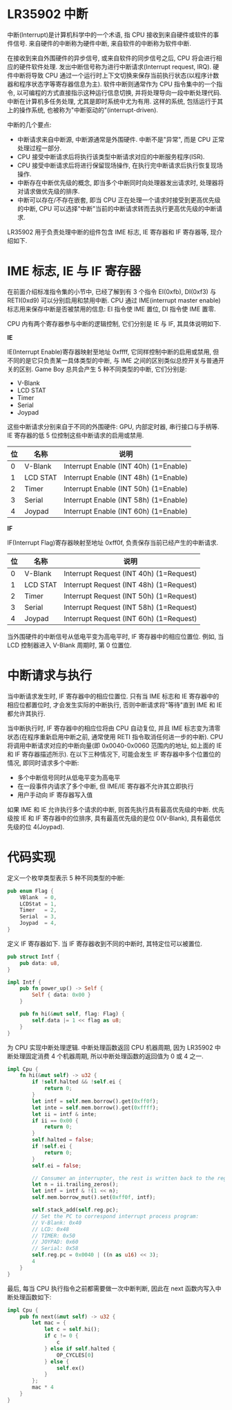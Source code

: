 # LR35902 中断

中断(Interrupt)是计算机科学中的一个术语, 指 CPU 接收到来自硬件或软件的事件信号. 来自硬件的中断称为硬件中断, 来自软件的中断称为软件中断.

在接收到来自外围硬件的异步信号, 或来自软件的同步信号之后, CPU 将会进行相应的硬件软件处理. 发出中断信号称为进行中断请求(Interrupt request, IRQ). 硬件中断将导致 CPU 通过一个运行时上下文切换来保存当前执行状态(以程序计数器和程序状态字等寄存器信息为主). 软件中断则通常作为 CPU 指令集中的一个指令, 以可编程的方式直接指示这种运行信息切换, 并将处理导向一段中断处理代码. 中断在计算机多任务处理, 尤其是即时系统中尤为有用. 这样的系统, 包括运行于其上的操作系统, 也被称为"中断驱动的"(interrupt-driven).

中断的几个要点:

- 中断请求来自中断源, 中断源通常是外围硬件. 中断不是"异常", 而是 CPU 正常处理过程一部分.
- CPU 接受中断请求后将执行该类型中断请求对应的中断服务程序(ISR).
- CPU 接受中断请求后将进行保留现场操作, 在执行完中断请求后执行恢复现场操作.
- 中断存在中断优先级的概念, 即当多个中断同时向处理器发出请求时, 处理器将对请求做优先级的排序.
- 中断可以存在/不存在嵌套, 即当 CPU 正在处理一个请求时接受到更高优先级的中断, CPU 可以选择"中断"当前的中断请求转而去执行更高优先级的中断请求.

LR35902 用于负责处理中断的组件包含 IME 标志, IE 寄存器和 IF 寄存器等, 现介绍如下.

# IME 标志, IE 与 IF 寄存器

在前面介绍标准指令集的小节中, 已经了解到有 3 个指令 EI(0xfb), DI(0xf3) 与 RETI(0xd9) 可以分别启用和禁用中断. CPU 通过 IME(interrupt master enable) 标志用来保存中断是否被禁用的信息: EI 指令使 IME 置位, DI 指令使 IME 置零.

CPU 内有两个寄存器参与中断的逻辑控制, 它们分别是 IE 与 IF, 其具体说明如下.

**IE**

IE(Interrupt Enable)寄存器映射至地址 0xffff, 它同样控制中断的启用或禁用, 但不同的是它只负责某一具体类型的中断, 与 IME 之间的区别类似总控开关与普通开关的区别. Game Boy 总共会产生 5 种不同类型的中断, 它们分别是:

- V-Blank
- LCD STAT
- Timer
- Serial
- Joypad

这些中断请求分别来自于不同的外围硬件: GPU, 内部定时器, 串行接口与手柄等. IE 寄存器的低 5 位控制这些中断请求的启用或禁用.

位  |   名称   |                 说明
--- | -------- | -------------------------------------
0   | V-Blank  | Interrupt Enable (INT 40h) (1=Enable)
1   | LCD STAT | Interrupt Enable (INT 48h) (1=Enable)
2   | Timer    | Interrupt Enable (INT 50h) (1=Enable)
3   | Serial   | Interrupt Enable (INT 58h) (1=Enable)
4   | Joypad   | Interrupt Enable (INT 60h) (1=Enable)

**IF**

IF(Interrupt Flag)寄存器映射至地址 0xff0f, 负责保存当前已经产生的中断请求.

位  |   名称   |                  说明
--- | -------- | ---------------------------------------
0   | V-Blank  | Interrupt Request (INT 40h) (1=Request)
1   | LCD STAT | Interrupt Request (INT 48h) (1=Request)
2   | Timer    | Interrupt Request (INT 50h) (1=Request)
3   | Serial   | Interrupt Request (INT 58h) (1=Request)
4   | Joypad   | Interrupt Request (INT 60h) (1=Request)

当外围硬件的中断信号从低电平变为高电平时, IF 寄存器中的相应位置位. 例如, 当 LCD 控制器进入 V-Blank 周期时, 第 0 位置位.

# 中断请求与执行

当中断请求发生时, IF 寄存器中的相应位置位. 只有当 IME 标志和 IE 寄存器中的相应位都置位时, 才会发生实际的中断执行, 否则中断请求将"等待"直到 IME 和 IE 都允许其执行.

当中断执行时, IF 寄存器中的相应位将由 CPU 自动复位, 并且 IME 标志变为清零状态(在程序重新启用中断之前, 通常使用 RETI 指令取消任何进一步的中断). CPU 将调用中断请求对应的中断向量(即 0x0040-0x0060 范围内的地址, 如上面的 IE 和 IF 寄存器描述所示).
在以下三种情况下, 可能会发生 IF 寄存器中多个位置位的情况, 即同时请求多个中断:

- 多个中断信号同时从低电平变为高电平
- 在一段事件内请求了多个中断, 但 IME/IE 寄存器不允许其立即执行
- 用户手动向 IF 寄存器写入值

如果 IME 和 IE 允许执行多个请求的中断, 则首先执行具有最高优先级的中断. 优先级按 IE 和 IF 寄存器中的位排序, 具有最高优先级的是位 0(V-Blank), 具有最低优先级的位 4(Joypad).

# 代码实现

定义一个枚举类型表示 5 种不同类型的中断:

```rs
pub enum Flag {
    VBlank  = 0,
    LCDStat = 1,
    Timer   = 2,
    Serial  = 3,
    Joypad  = 4,
}
```

定义 IF 寄存器如下. 当 IF 寄存器收到不同的中断时, 其特定位可以被置位.

```rs
pub struct Intf {
    pub data: u8,
}

impl Intf {
    pub fn power_up() -> Self {
        Self { data: 0x00 }
    }

    pub fn hi(&mut self, flag: Flag) {
        self.data |= 1 << flag as u8;
    }
}
```

为 CPU 实现中断处理逻辑. 中断处理函数返回 CPU 机器周期, 因为 LR35902 中断处理固定消费 4 个机器周期, 所以中断处理函数的返回值为 0 或 4 之一.

```rs
impl Cpu {
    fn hi(&mut self) -> u32 {
        if !self.halted && !self.ei {
            return 0;
        }
        let intf = self.mem.borrow().get(0xff0f);
        let inte = self.mem.borrow().get(0xffff);
        let ii = intf & inte;
        if ii == 0x00 {
            return 0;
        }
        self.halted = false;
        if !self.ei {
            return 0;
        }
        self.ei = false;

        // Consumer an interrupter, the rest is written back to the register
        let n = ii.trailing_zeros();
        let intf = intf & !(1 << n);
        self.mem.borrow_mut().set(0xff0f, intf);

        self.stack_add(self.reg.pc);
        // Set the PC to correspond interrupt process program:
        // V-Blank: 0x40
        // LCD: 0x48
        // TIMER: 0x50
        // JOYPAD: 0x60
        // Serial: 0x58
        self.reg.pc = 0x0040 | ((n as u16) << 3);
        4
    }
}
```

最后, 每当 CPU 执行指令之前都需要做一次中断判断, 因此在 next 函数内写入中断处理函数如下:

```rs
impl Cpu {
    pub fn next(&mut self) -> u32 {
        let mac = {
            let c = self.hi();
            if c != 0 {
                c
            } else if self.halted {
                OP_CYCLES[0]
            } else {
                self.ex()
            }
        };
        mac * 4
    }
}
```
